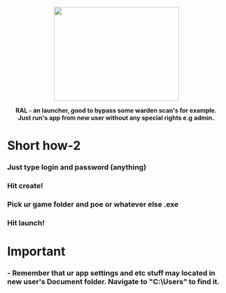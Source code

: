 <p align="center">
  <img width="289" height="217" src="https://i.imgur.com/MZ4hKKj.png">
</p>
<p align="center">
  <b>RAL - an launcher, good to bypass some warden scan's for example. <br>Just run's app from new user without any special rights e.g admin.</b><br>
</p>
<h1> Short how-2 </h1> 

### Just type login and password (anything)
### Hit create!
### Pick ur game folder and poe or whatever else .exe 
### Hit launch!

<h1> Important </h1> 

### - Remember that ur app settings and etc stuff may located in new user's Document folder. Navigate to "C:\Users" to find it.
